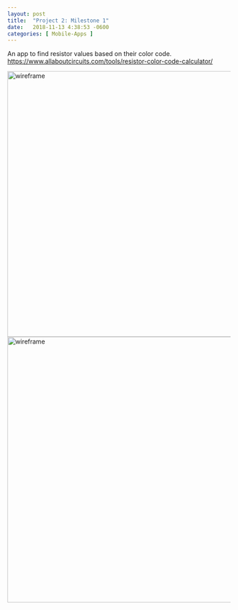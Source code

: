 ```yaml
---
layout: post
title:  "Project 2: Milestone 1"
date:   2018-11-13 4:38:53 -0600
categories: [ Mobile-Apps ]
---
```


An app to find resistor values based on their color code. <https://www.allaboutcircuits.com/tools/resistor-color-code-calculator/>

<img src="{{ site.baseurl }}/assets/image/mad-project-2/wireframe-1.jpg" alt="wireframe" style="width:600px;"/>
<img src="{{ site.baseurl }}/assets/image/mad-project-2/wireframe-2.jpg" alt="wireframe" style="width:600px;"/>